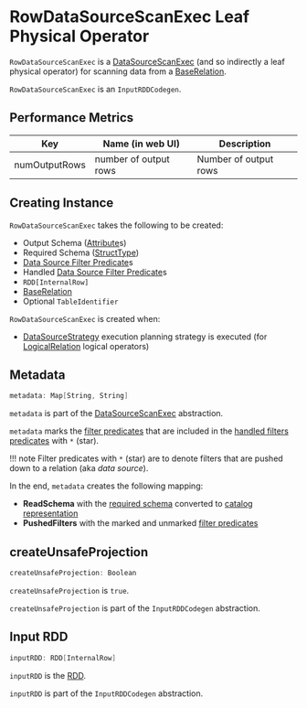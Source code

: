 # RowDataSourceScanExec Leaf Physical Operator

`RowDataSourceScanExec` is a [DataSourceScanExec](DataSourceScanExec.md) (and so indirectly a leaf physical operator) for scanning data from a [BaseRelation](#relation).

`RowDataSourceScanExec` is an `InputRDDCodegen`.

## <span id="metrics"> Performance Metrics

Key             | Name (in web UI)        | Description
----------------|-------------------------|---------
 numOutputRows  | number of output rows   | Number of output rows

## Creating Instance

`RowDataSourceScanExec` takes the following to be created:

* <span id="output"> Output Schema ([Attribute](../expressions/Attribute.md)s)
* <span id="requiredSchema"> Required Schema ([StructType](../types/StructType.md))
* <span id="filters"> [Data Source Filter Predicate](../Filter.md)s
* <span id="handledFilters"> Handled [Data Source Filter Predicate](../Filter.md)s
* <span id="rdd"> `RDD[InternalRow]`
* <span id="relation"> [BaseRelation](../BaseRelation.md)
* <span id="tableIdentifier"> Optional `TableIdentifier`

`RowDataSourceScanExec` is created when:

* [DataSourceStrategy](../execution-planning-strategies/DataSourceStrategy.md) execution planning strategy is executed (for [LogicalRelation](../logical-operators/LogicalRelation.md) logical operators)

## <span id="metadata"> Metadata

```scala
metadata: Map[String, String]
```

`metadata` is part of the [DataSourceScanExec](DataSourceScanExec.md#metadata) abstraction.

`metadata` marks the [filter predicates](#filters) that are included in the [handled filters predicates](#handledFilters) with `*` (star).

!!! note
    Filter predicates with `*` (star) are to denote filters that are pushed down to a relation (aka _data source_).

In the end, `metadata` creates the following mapping:

* **ReadSchema** with the [required schema](#requiredSchema) converted to [catalog representation](../types/StructType.md#catalogString)
* **PushedFilters** with the marked and unmarked [filter predicates](#filters)

## <span id="createUnsafeProjection"> createUnsafeProjection

```scala
createUnsafeProjection: Boolean
```

`createUnsafeProjection` is `true`.

`createUnsafeProjection` is part of the `InputRDDCodegen` abstraction.

## <span id="inputRDD"> Input RDD

```scala
inputRDD: RDD[InternalRow]
```

`inputRDD` is the [RDD](#rdd).

`inputRDD` is part of the `InputRDDCodegen` abstraction.
